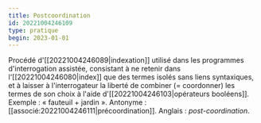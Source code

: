 ```yaml
---
title: Postcoordination
id: 20221004246109
type: pratique
begin: 2023-01-01
---
```


Procédé d'[[20221004246089|indexation]] utilisé dans les programmes d'interrogation assistée, consistant à ne retenir dans l'[[20221004246080|index]] que des termes isolés sans liens syntaxiques, et à laisser à l'interrogateur la liberté de combiner (= coordonner) les termes de son choix à l'aide d'[[20221004246103|opérateurs booléens]]. Exemple : « fauteuil + jardin ». Antonyme : [[associé:20221004246111|précoordination]]. Anglais : *post-coordination*.